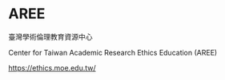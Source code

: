 # AREE

臺灣學術倫理教育資源中心

Center for Taiwan Academic Research Ethics Education (AREE)

https://ethics.moe.edu.tw/